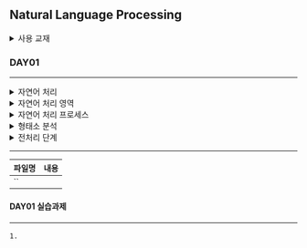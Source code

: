 ## Natural Language Processing

<details>
<summary>사용 교재</summary>

![](./images/파이토치%20트랜스포머를%20활용한%20자연어%20처리와%20컴퓨터비전%20심층학습.png)

</details>

### DAY01

---

<details>
<summary> 자연어 처리 </summary>

> -   사람들의 의사소통에 사용되는 언어를 자연어라고 칭함
> -   기계에서 자연어를 분석&이해&생성&처리하는 기술이 NLP
> -   1960년 말뭉치(Corpus) 데이터 활용 통계적 자연어 처리
> -   최근 Deep Learning 기술로 번역&자연어 생성

</details>
<details>
<summary> 자연어 처리 영역 </summary>

> -   번역
> -   감정분석
> -   스팸 분류
> -   이미지 설명
> -   텍스트 요약
> -   질문에 대한 응답
> -   챗봇 텍스트 생성

</details>
<details>
<summary> 자연어 처리 프로세스 </summary>

> -   자연어 데이터 수집
> -   형태소 분석
> -   구분 분석
> -   의미 분석
> -   화용 분석

</details>
<details>
<summary> 형태소 분석 </summary>

> -   자연어를 문장의 최소 단위인 형태소 단위로 분할, 품사 판별
> -   분석 : 어간 추출, 원형 복원, 품사 부착
> -   활용 : 기계 번역, 텍스트 마이닝 등
> -   영어권 분석 방법 -> 띄어쓰기(공백) 기준 구분
> -   아시아권 분석 방법 -> 문법 규칙 방법, 확률적 언어 모델 방법
> -   코퍼스(Corpus) -> 자연어처리 위해 모아놓은 텍스트 묶음
> -   토큰
> -   어휘 집합

</details>
<details>
<summary> 전처리 단계 </summary>

> -   토큰화 : 말뭉치에서 의미있는 단위(토큰)로 분리
> -   정제 : 토큰화 작업 전/후 작업에 방해되는 부분을 배제
> -   정규화 : 표현 방법이 다른 단어 통합하여 같은 단어 생성
> -   벡터화/수치화 : 컴퓨터가 처리할 수 있는 수치 형태로 변환
> -   패딩 : 동일한 길이로 문장/문서를 맞추는 작업

</details>

---

| 파일명 | 내용 |
| ------ | ---- |
| ``     |      |

#### DAY01 실습과제

---

    1.
